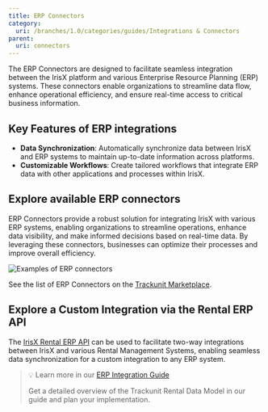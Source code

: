 ```yaml
---
title: ERP Connectors
category:
  uri: /branches/1.0/categories/guides/Integrations & Connectors
parent:
  uri: connectors
---
```


The ERP Connectors are designed to facilitate seamless integration between the IrisX platform and various Enterprise Resource Planning (ERP) systems. These connectors enable organizations to streamline data flow, enhance operational efficiency, and ensure real-time access to critical business information.

## Key Features of ERP integrations
- **Data Synchronization**: Automatically synchronize data between IrisX and ERP systems to maintain up-to-date information across platforms.
- **Customizable Workflows**: Create tailored workflows that integrate ERP data with other applications and processes within IrisX.

## Explore available ERP connectors
ERP Connectors provide a robust solution for integrating IrisX with various ERP systems, enabling organizations to streamline operations, enhance data visibility, and make informed decisions based on real-time data. By leveraging these connectors, businesses can optimize their processes and improve overall efficiency.

![Examples of ERP connectors](https://cdn.statically.io/gh/trackunit/developer-hub/master/guides/integrations-connectors/erp-connectors-examples.png)

See the list of ERP Connectors on the [Trackunit Marketplace](https://new.manager.trackunit.com/marketplace?q=&c=RENTAL_MANAGEMENT).

## Explore a Custom Integration via the Rental ERP API
The [IrisX Rental ERP API](https://developers.trackunit.com/reference/rental-erp-api-intro) can be used to facilitate two-way integrations between IrisX and various Rental Management Systems, enabling seamless data synchronization for a custom integration to any ERP system.

> 💡 Learn more in our [ERP Integration Guide](https://developers.trackunit.com/docs/custom-erp-integration-guide)
>
> Get a detailed overview of the Trackunit Rental Data Model in our guide and plan your implementation.

